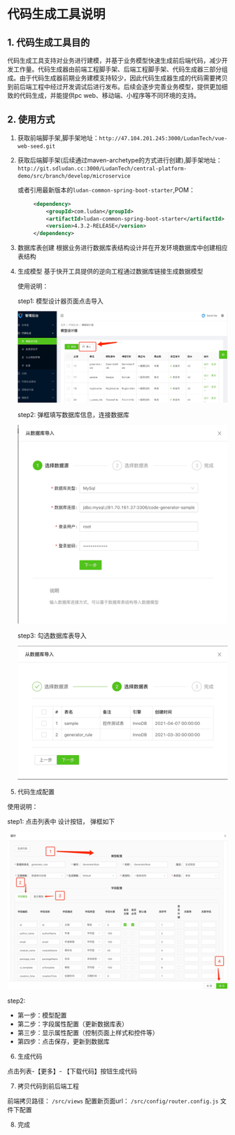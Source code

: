# 代码生成工具说明

## 1. 代码生成工具目的

代码生成工具支持对业务进行建模，并基于业务模型快速生成前后端代码，减少开发工作量。代码生成器由前端工程脚手架、后端工程脚手架、代码生成器三部分组成。由于代码生成器前期业务建模支持较少，因此代码生成器生成的代码需要拷贝到前后端工程中经过开发调试后进行发布。后续会逐步完善业务模型，提供更加细致的代码生成，并能提供pc web、移动端、小程序等不同环境的支持。

## 2. 使用方式

1. 获取前端脚手架,脚手架地址：`http://47.104.201.245:3000/LudanTech/vue-web-seed.git`

2. 获取后端脚手架(后续通过maven-archetype的方式进行创建),脚手架地址：`http://git.sdludan.cc:3000/LudanTech/central-platform-demo/src/branch/develop/microservice`

   或者引用最新版本的`ludan-common-spring-boot-starter`,POM：

   ```xml
        <dependency>
            <groupId>com.ludan</groupId>
            <artifactId>ludan-common-spring-boot-starter</artifactId>
            <version>4.3.2-RELEASE</version>
        </dependency>
   ```

3. 数据库表创建
   根据业务进行数据库表结构设计并在开发环境数据库中创建相应表结构
4. 生成模型
   基于快开工具提供的逆向工程通过数据库链接生成数据模型

   使用说明：

   step1: 模型设计器页面点击导入

   ![step1](./img/step4-1.jpg)

   step2: 弹框填写数据库信息，连接数据库

   ![step2](./img/step4-2.jpg)

   step3: 勾选数据库表导入

   ![step3](./img/step4-3.jpg)

5. 代码生成配置

 使用说明：

 step1: 点击列表中 设计按钮， 弹框如下

 ![step3](./img/step5-1.jpg)

 step2:

* 第一步：模型配置
* 第二步：字段属性配置（更新数据库表）
* 第三步：显示属性配置（控制页面上样式和控件等）
* 第四步：点击保存，更新到数据库

6. 生成代码

 点击列表-【更多】- 【下载代码】按钮生成代码

7. 拷贝代码到前后端工程

 前端拷贝路径： `/src/views`
   配置新页面url： `/src/config/router.config.js` 文件下配置

8. 完成
